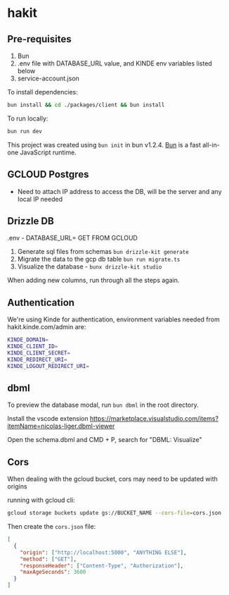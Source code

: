 
# hakit

## Pre-requisites

1. Bun
2. .env file with DATABASE_URL value, and KINDE env variables listed below
3. service-account.json

To install dependencies:

```bash
bun install && cd ./packages/client && bun install
```

To run locally:

```bash
bun run dev
```

This project was created using `bun init` in bun v1.2.4. [Bun](https://bun.sh) is a fast all-in-one JavaScript runtime.

## GCLOUD Postgres
- Need to attach IP address to access the DB, will be the server and any local IP needed


## Drizzle DB

.env - DATABASE_URL= GET FROM GCLOUD

1. Generate sql files from schemas `bun drizzle-kit generate`
2. Migrate the data to the gcp db table `bun run migrate.ts`
3. Visualize the database - `bunx drizzle-kit studio`

When adding new columns, run through all the steps again.

## Authentication
We're using Kinde for authentication, environment variables needed from hakit.kinde.com/admin are:

```bash
KINDE_DOMAIN=
KINDE_CLIENT_ID=
KINDE_CLIENT_SECRET=
KINDE_REDIRECT_URI=
KINDE_LOGOUT_REDIRECT_URI=
```
## dbml
To preview the database modal, run `bun dbml` in the root directory.

Install the vscode extension https://marketplace.visualstudio.com/items?itemName=nicolas-liger.dbml-viewer

Open the schema.dbml and CMD + P, search for "DBML: Visualize"

## Cors
When dealing with the gcloud bucket, cors may need to be updated with origins

running with gcloud cli:

```bash
gcloud storage buckets update gs://BUCKET_NAME --cors-file=cors.json
```

Then create the `cors.json` file:

```json
[
  {
    "origin": ["http://localhost:5000", "ANYTHING ELSE"],
    "method": ["GET"],
    "responseHeader": ["Content-Type", "Authorization"],
    "maxAgeSeconds": 3600
  }
]
```
